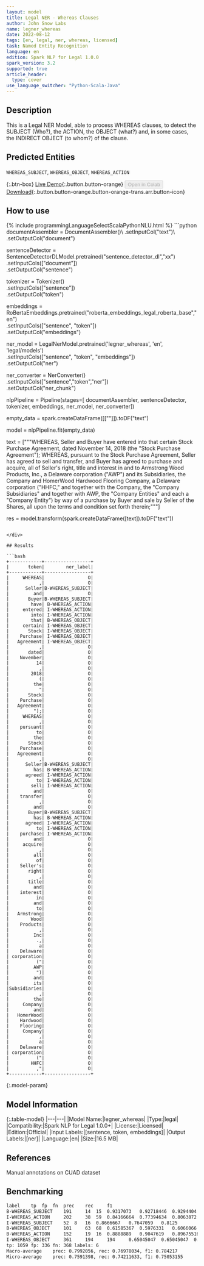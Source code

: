 ```yaml
---
layout: model
title: Legal NER - Whereas Clauses
author: John Snow Labs
name: legner_whereas
date: 2022-08-12
tags: [en, legal, ner, whereas, licensed]
task: Named Entity Recognition
language: en
edition: Spark NLP for Legal 1.0.0
spark_version: 3.2
supported: true
article_header:
  type: cover
use_language_switcher: "Python-Scala-Java"
---
```


## Description

This is a Legal NER Model, able to process WHEREAS clauses, to detect the SUBJECT (Who?), the ACTION, the OBJECT (what?) and, in some cases, the INDIRECT OBJECT (to whom?) of the clause.

## Predicted Entities

`WHEREAS_SUBJECT`, `WHEREAS_OBJECT`, `WHEREAS_ACTION`

{:.btn-box}
[Live Demo](https://demo.johnsnowlabs.com/finance/LEGALNER_WHEREAS/){:.button.button-orange}
<button class="button button-orange" disabled>Open in Colab</button>
[Download](https://s3.amazonaws.com/auxdata.johnsnowlabs.com/legal/models/legner_whereas_en_1.0.0_3.2_1660294083004.zip){:.button.button-orange.button-orange-trans.arr.button-icon}

## How to use



<div class="tabs-box" markdown="1">
{% include programmingLanguageSelectScalaPythonNLU.html %}
```python
documentAssembler = DocumentAssembler()\
        .setInputCol("text")\
        .setOutputCol("document")
        
sentenceDetector = SentenceDetectorDLModel.pretrained("sentence_detector_dl","xx")\
        .setInputCols(["document"])\
        .setOutputCol("sentence")

tokenizer = Tokenizer()\
        .setInputCols(["sentence"])\
        .setOutputCol("token")

embeddings = RoBertaEmbeddings.pretrained("roberta_embeddings_legal_roberta_base","en") \
    .setInputCols(["sentence", "token"]) \
    .setOutputCol("embeddings")

ner_model = LegalNerModel.pretrained('legner_whereas', 'en', 'legal/models')\
        .setInputCols(["sentence", "token", "embeddings"])\
        .setOutputCol("ner")

ner_converter = NerConverter()\
        .setInputCols(["sentence","token","ner"])\
        .setOutputCol("ner_chunk")

nlpPipeline = Pipeline(stages=[
        documentAssembler,
        sentenceDetector,
        tokenizer,
        embeddings,
        ner_model,
        ner_converter])

empty_data = spark.createDataFrame([[""]]).toDF("text")

model = nlpPipeline.fit(empty_data)

text = ["""WHEREAS, Seller and Buyer have entered into that certain Stock Purchase Agreement, dated November 14, 2018 (the "Stock Purchase Agreement"); WHEREAS, pursuant to the Stock Purchase Agreement, Seller has agreed to sell and transfer, and Buyer has agreed to purchase and acquire, all of Seller's right, title and interest in and to Armstrong Wood Products, Inc., a Delaware corporation ("AWP") and its Subsidiaries, the Company and HomerWood Hardwood Flooring Company, a Delaware corporation ("HHFC," and together with the Company, the "Company Subsidiaries" and together with AWP, the "Company Entities" and each a "Company Entity") by way of a purchase by Buyer and sale by Seller of the Shares, all upon the terms and condition set forth therein;"""]

res = model.transform(spark.createDataFrame([text]).toDF("text"))
```

</div>

## Results

```bash
+------------+-----------------+
|       token|        ner_label|
+------------+-----------------+
|     WHEREAS|                O|
|           ,|                O|
|      Seller|B-WHEREAS_SUBJECT|
|         and|                O|
|       Buyer|B-WHEREAS_SUBJECT|
|        have| B-WHEREAS_ACTION|
|     entered| I-WHEREAS_ACTION|
|        into| I-WHEREAS_ACTION|
|        that| B-WHEREAS_OBJECT|
|     certain| I-WHEREAS_OBJECT|
|       Stock| I-WHEREAS_OBJECT|
|    Purchase| I-WHEREAS_OBJECT|
|   Agreement| I-WHEREAS_OBJECT|
|           ,|                O|
|       dated|                O|
|    November|                O|
|          14|                O|
|           ,|                O|
|        2018|                O|
|           (|                O|
|         the|                O|
|           "|                O|
|       Stock|                O|
|    Purchase|                O|
|   Agreement|                O|
|         ");|                O|
|     WHEREAS|                O|
|           ,|                O|
|    pursuant|                O|
|          to|                O|
|         the|                O|
|       Stock|                O|
|    Purchase|                O|
|   Agreement|                O|
|           ,|                O|
|      Seller|B-WHEREAS_SUBJECT|
|         has| B-WHEREAS_ACTION|
|      agreed| I-WHEREAS_ACTION|
|          to| I-WHEREAS_ACTION|
|        sell| I-WHEREAS_ACTION|
|         and|                O|
|    transfer|                O|
|           ,|                O|
|         and|                O|
|       Buyer|B-WHEREAS_SUBJECT|
|         has| B-WHEREAS_ACTION|
|      agreed| I-WHEREAS_ACTION|
|          to| I-WHEREAS_ACTION|
|    purchase| I-WHEREAS_ACTION|
|         and|                O|
|     acquire|                O|
|           ,|                O|
|         all|                O|
|          of|                O|
|    Seller's|                O|
|       right|                O|
|           ,|                O|
|       title|                O|
|         and|                O|
|    interest|                O|
|          in|                O|
|         and|                O|
|          to|                O|
|   Armstrong|                O|
|        Wood|                O|
|    Products|                O|
|           ,|                O|
|         Inc|                O|
|          .,|                O|
|           a|                O|
|    Delaware|                O|
| corporation|                O|
|          ("|                O|
|         AWP|                O|
|          ")|                O|
|         and|                O|
|         its|                O|
|Subsidiaries|                O|
|           ,|                O|
|         the|                O|
|     Company|                O|
|         and|                O|
|   HomerWood|                O|
|    Hardwood|                O|
|    Flooring|                O|
|     Company|                O|
|           ,|                O|
|           a|                O|
|    Delaware|                O|
| corporation|                O|
|          ("|                O|
|        HHFC|                O|
|          ,"|                O|
+------------+-----------------+
```

{:.model-param}
## Model Information

{:.table-model}
|---|---|
|Model Name:|legner_whereas|
|Type:|legal|
|Compatibility:|Spark NLP for Legal 1.0.0+|
|License:|Licensed|
|Edition:|Official|
|Input Labels:|[sentence, token, embeddings]|
|Output Labels:|[ner]|
|Language:|en|
|Size:|16.5 MB|

## References

Manual annotations on CUAD dataset

## Benchmarking

```bash
label	 tp	 fp	 fn	 prec	 rec	 f1
B-WHEREAS_SUBJECT	 191	 14	 15	 0.9317073	 0.92718446	 0.9294404
I-WHEREAS_ACTION	 202	 38	 59	 0.84166664	 0.77394634	 0.8063872
I-WHEREAS_SUBJECT	 52	 8	 16	 0.8666667	 0.7647059	 0.8125
B-WHEREAS_OBJECT	 101	 63	 68	 0.61585367	 0.5976331	 0.6066066
B-WHEREAS_ACTION	 152	 19	 16	 0.8888889	 0.9047619	 0.89675516
I-WHEREAS_OBJECT	 361	 194	 194	 0.65045047	 0.65045047	 0.65045047
tp: 1059 fp: 336 fn: 368 labels: 6
Macro-average	 prec: 0.7992056, rec: 0.76978034, f1: 0.784217
Micro-average	 prec: 0.7591398, rec: 0.74211633, f1: 0.75053155
```
